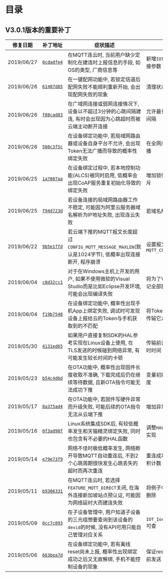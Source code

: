 # <a name="目录">目录</a>

V3.0.1版本的重要补丁
---

| **修复日期**    | **补丁地址**                                                                                                | **症状描述**                                                                                                | **修复备注**
|-----------------|-------------------------------------------------------------------------------------------------------------|-------------------------------------------------------------------------------------------------------------|-----------------------------------------
| 2019/06/27      | [`0cdadfe4`](https://code.aliyun.com/linkkit/c-sdk/commit/0cdadfe4142dbde584a0ba80fab9f61866a78f51.diff)    | 在MQTT连云时, 当前用户缺少定制化在建连时上报信息的手段, 如OS的类型, 厂商信息等                              | 新增`IOT_Ioctl()`选项定制连接参数
| 2019/06/26      | [`61407d85`](https://code.aliyun.com/linkkit/c-sdk/commit/61407d854609c3b250221f13d2552872ccc00ba7.diff)    | 在一键配网功能中, 若锁定信道后配网失败不能顺利重新开始, 会出现配网失败的现象                                | 清理状态机重新配网
| 2019/06/26      | [`f88cad83`](https://code.aliyun.com/linkkit/c-sdk/commit/f88cad83889779ae6260aa5daca1e55a9b574eff.diff)    | 在广域网连接或弱网连接情况下, 设备以不超过3分钟的心跳间隔建连, 有时会出现因为心跳超时而被云端主动断开连接   | 允许最长以20分钟作为心跳间隔
| 2019/06/26      | [`580c3f5c`](https://code.aliyun.com/linkkit/c-sdk/commit/580c3f5c77a4c0221d7572abb6b5cf64e56ce93c.diff)    | 在设备绑定功能中, 若局域网路由器或设备自身平台不允许, 会出现Token无法广播而导致的概率性绑定失败             | 在全网广播之外新增直接广播
| 2019/06/25      | [`1a7807aa`](https://code.aliyun.com/linkkit/c-sdk/commit/1a7807aa2249aa48ab185847d4faeccd1fa9fc86.diff)    | 在设备绑定过程中, 若本地控制功能(ALCS)被同时启用, 低概率会出现CoAP服务重复初始化导致的绑定失败              | 增加锁保护确保服务启动互斥
| 2019/06/25      | [`f94d723d`](https://code.aliyun.com/linkkit/c-sdk/commit/f94d723d09131cc0a797a5d6d8c55f85dce91646.diff)    | 若设备连接的局域网路由器工作不稳定, 可能因为阿里云服务器域名解析为IP地址失败, 出现连云失败                  | 若域名解析失败重试8次
| 2019/06/22      | [`9b5e1ffd`](https://code.aliyun.com/linkkit/c-sdk/commit/9b5e1ffdc79e2ab07e970a148aa58d0cf3ecc58b.diff)    | 若云端下推的MQTT报文长度超过`CONFIG_MQTT_MESSAGE_MAXLEN`(默认是1024字节), 低概率出现连接断开, 程序崩溃      | 设置报文类型为 `MQTT_CPT_RESERVED`
| 2019/06/04      | [`c8d32cc1`](https://code.aliyun.com/linkkit/c-sdk/commit/c8d32cc1c2ed7ed7e78d9f4c9ac2b5394e27d9c4.diff)    | 对于在Windows主机上开发的用户, 如果不使用微软的Visual Studio而是比如Eclipse开发环境, 可能会出现编译失败     | 将为了VS产生dll库定义的标记全部删除
| 2019/06/04      | [`f19b7548`](https://code.aliyun.com/linkkit/c-sdk/commit/f19b7548f85b3260046c0583b3b3fcd6c309e5b4.diff)    | 在设备绑定功能中, 概率性出现手机App上绑定失败, 调试时可发现设备上报给云的Token与手机获取到的不匹配          | 将Token的生成提前到向外传输它之前
| 2019/05/30      | [`4131ed65`](https://code.aliyun.com/linkkit/c-sdk/commit/4131ed6563995048cfcdd5b5f0794fac1a4bd8df.diff)    | 如果用户直接复制SDK的HAL参考实现在Linux设备上使用, 在TLS发送的时候碰到网络异常, 有可能发生较长时间的卡顿    | 传输前设置socket的发送超时时间
| 2019/05/23      | [`b54c4d6d`](https://code.aliyun.com/linkkit/c-sdk/commit/b54c4d6d2b3fd55c7619974c99317e9b5488779b.diff)    | 在OTA功能中, 概率性出现固件长度收取不准确, 下载完成后仍在继续等待数据, 且新OTA指令可能无法成功下推          | 变量初始化, 确保准确收取长度
| 2019/05/17      | [`8a375ad4`](https://code.aliyun.com/linkkit/c-sdk/commit/8a375ad4f64eef2b973c960678ebb46c3c615134.diff)    | 在OTA功能中, 若固件写硬件异常而升级失败, 可能后续的OTA指令无法从云端下推                                    | 增加异常处理, 上报失败
| 2019/05/16      | [`0f3ad98f`](https://code.aliyun.com/linkkit/c-sdk/commit/0f3ad98fddeba3ad89dc85f77c186a00a561f35d.diff)    | Linux系统集成SDK后, 有较低概率发生和天猫精灵绑定失败, 同时也包含有不必要的HAL函数                           | 调整`HAL_Timer_Start()`参考实现
| 2019/05/14      | [`e79e73f9`](https://code.aliyun.com/linkkit/c-sdk/commit/e79e73f9baf8dc081b0bd893251083dcb057da97.diff)    | 网络不佳时极低概率发生, 网络断开导致MQTT自动重连后, 不到2个心跳周期很快发生心跳丢失的超时而再次重连         | 重连成功时清除心跳丢失累积计数
| 2019/05/11      | [`b9306331`](https://code.aliyun.com/linkkit/c-sdk/commit/b930633173a94515d2bd6f4701e7c3690e4c7908.diff)    | 在MQTT连云时, 若选择`FEATURE_MQTT_DIRECT`关闭, 在海外连接新加坡站点预认证, 可能因为网络延时大而建连失败     | 将例子中对超时设置的示范删除
| 2019/05/09      | [`0cc7c093`](https://code.aliyun.com/linkkit/c-sdk/commit/0cc7c093762d2b247d2f74b6b52182665e4b0158.diff)    | 在子设备管理中, 用户知道子设备的三元组想要查询到该设备的`devid`的时候, 没有API可用只能自己管理对应关系      | `IOT_Ioctl(...QUERY_DEVID)`可查
| 2019/05/06      | [`663bea7d`](https://code.aliyun.com/linkkit/c-sdk/commit/663bea7d91b05e4910bd8ccd085a0a6fea00d762.diff)    | 在设备绑定功能中, 若有离线reset尚未上报, 概率性出现绑定成功之后又无故解绑, 手机不能控制设备的现象           | 保证reset请求在bind请求之前发送

